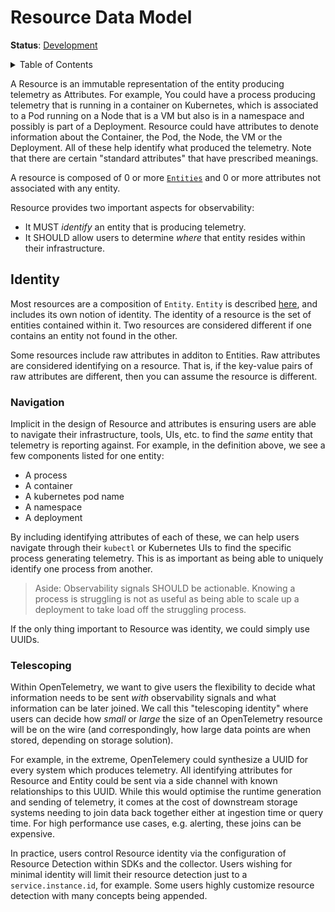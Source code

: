 # Resource Data Model

**Status**: [Development](../document-status.md)

<details>
<summary>Table of Contents</summary>

<!-- toc -->

- [Identity](#identity)
  * [Navigation](#navigation)
  * [Telescoping](#telescoping)

<!-- tocstop -->

</details>

A Resource is an immutable representation of the entity producing telemetry as Attributes. For example, You could have a process producing telemetry that is running in a container on Kubernetes, which is associated to a Pod running on a Node that is a VM but also is in a namespace and possibly is part of a Deployment. Resource could have attributes to denote information about the Container, the Pod, the Node, the VM or the Deployment. All of these help identify what produced the telemetry. Note that there are certain "standard attributes" that have prescribed meanings.

A resource is composed of 0 or more [`Entities`](../entities/README.md) and 0 or more attributes not associated with any entity.

Resource provides two important aspects for observability:

- It MUST *identify* an entity that is producing telemetry.
- It SHOULD allow users to determine *where* that entity resides within their infrastructure.

## Identity

Most resources are a composition of `Entity`. `Entity` is described [here](../entities/data-model.md), and includes its own notion of identity. The identity of a resource is the set
of entities contained within it. Two resources are considered different if one
contains an entity not found in the other.

Some resources include raw attributes in additon to Entities. Raw attributes are
considered identifying on a resource. That is, if the key-value pairs of
raw attributes are different, then you can assume the resource is different.

### Navigation

Implicit in the design of Resource and attributes is ensuring users are able to navigate their infrastructure, tools, UIs, etc. to find the *same* entity that telemetry is reporting against.  For example, in the definition above, we see a few components listed for one entity:

- A process
- A container
- A kubernetes pod name
- A namespace
- A deployment

By including identifying attributes of each of these, we can help users navigate through their `kubectl` or Kubernetes UIs to find the specific process generating telemetry.   This is as important as being able to uniquely identify one process from another.

> Aside: Observability signals SHOULD be actionable.  Knowing a process is struggling is not as useful as being able to scale up a deployment to take load off the struggling process.

If the only thing important to Resource was identity, we could simply use UUIDs.

### Telescoping

Within OpenTelemetry, we want to give users the flexibility to decide what information needs to be sent *with* observability signals and what information can be later joined.  We call this "telescoping identity" where users can decide how *small* or *large* the size of an OpenTelemetry resource will be on the wire (and correspondingly, how large data points are when stored, depending on storage solution).

For example, in the extreme, OpenTelemery could synthesize a UUID for every system which produces telemetry.  All identifying attributes for Resource and Entity could be sent via a side channel with known relationships to this UUID. While this would optimise the runtime generation and sending of telemetry, it comes at the cost of downstream storage systems needing to join data back together either at ingestion time or query time. For high performance use cases, e.g. alerting, these joins can be expensive.

In practice, users control Resource identity via the configuration of Resource Detection within SDKs and the collector. Users wishing for minimal identity will limit their resource detection just to a `service.instance.id`, for example. Some users highly customize resource detection with many concepts being appended.
